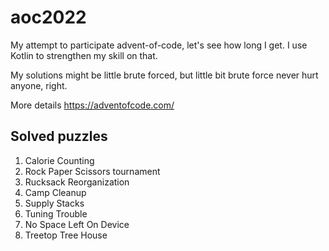 # aoc2022
My attempt to participate advent-of-code, let's see how long I get.
I use Kotlin to strengthen my skill on that.

My solutions might be little brute forced, but little bit brute force never hurt anyone, right.

More details https://adventofcode.com/

## Solved puzzles
1. Calorie Counting
2. Rock Paper Scissors tournament
3. Rucksack Reorganization
4. Camp Cleanup
5. Supply Stacks
6. Tuning Trouble
7. No Space Left On Device 
8. Treetop Tree House

